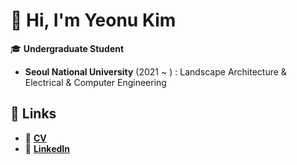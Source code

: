 # 👋 Hi, I'm **Yeonu Kim**

🎓 **Undergraduate Student**  
- **Seoul National University** (2021 ~ ) : Landscape Architecture & Electrical & Computer Engineering

## 🔗 Links
- 📄 [**CV**](https://drive.google.com/drive/folders/1S4iDqf2srZyynUK1e_aC3D1Tj0LC7eSX?usp=sharing)
- 💼 [**LinkedIn**](https://www.linkedin.com/in/yeonu-kim-00868730a/)
